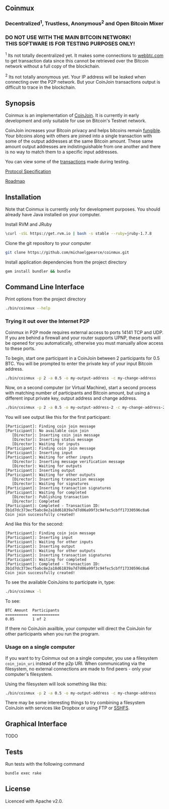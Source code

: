 ## Coinmux

### Decentralized<sup>1</sup>, Trustless, Anonymous<sup>2</sup> and Open Bitcoin Mixer

### DO NOT USE WITH THE MAIN BITCOIN NETWORK!<br>THIS SOFTWARE IS FOR TESTING PURPOSES ONLY!

<sup>1</sup> Its not totally decentralized yet. It makes some connections to [webbtc.com](http://webbtc.com) to get transaction data since this cannot be retrieved over the Bitcoin network without a full copy of the blockchain.

<sup>2</sup> Its not totally anonymous yet. Your IP address will be leaked when connecting over the P2P network. But your CoinJoin transactions output is difficult to trace in the blockchain.

## Synopsis

Coinmux is an implementation of [CoinJoin](https://bitcointalk.org/index.php?topic=279249).
It is currently in early development and only suitable for use on Bitcoin's Testnet network.

CoinJoin increases your Bitcoin privacy and helps bitcoins remain [fungible](http://en.wikipedia.org/wiki/Fungibility). Your bitcoins along with others are joined into a single transaction with some of the output addresses at the same Bitcoin amount. These same amount output addresses are indistinguishable from one another and there is no way to match them to a specific input addresses.

You can view some of the [transactions](http://test.webbtc.com/address/mjfCi3t1jBsizt9MKtNDxpn3qdd73CRyhQ) made during testing.

[Protocol Specification](docs/spec.md)

[Roadmap](docs/roadmap.md)


## Installation

Note that Coinmux is currently only for development purposes.  You should already have Java installed on your computer.

Install RVM and JRuby
```bash
\curl -sSL https://get.rvm.io | bash -s stable --ruby=jruby-1.7.8
```

Clone the git repository to your computer
```bash
git clone https://github.com/michaelgpearce/coinmux.git
```

Install application dependencies from the project directory
```bash
gem install bundler && bundle
```


## Command Line Interface

Print options from the project directory
```bash
./bin/coinmux --help
```

### Trying it out over the Internet P2P

Coinmux in P2P mode requires external access to ports 14141 TCP and UDP. If you are behind a firewall and your router supports UPNP, these ports will be opened for you automatically, otherwise you must manually allow access to these ports.

To begin, start one participant in a CoinJoin between 2 participants for 0.5 BTC. You will be prompted to enter the private key of your input Bitcoin address.
```bash
./bin/coinmux -p 2 -a 0.5 -o my-output-address -c my-change-address
```

Now, on a second computer (or Virtual Machine), start a second process with matching number of participants and Bitcoin amount, but using a different input private key, output address and change address.
```bash
./bin/coinmux -p 2 -a 0.5 -o my-output-address-2 -c my-change-address-2
```

You will see output like this for the first participant:
```
[Participant]: Finding coin join message
[Participant]: No available coin join
   [Director]: Inserting coin join message
   [Director]: Inserting status message
   [Director]: Waiting for inputs
[Participant]: Finding coin join message
[Participant]: Inserting input
[Participant]: Waiting for other inputs
   [Director]: Inserting message verification message
   [Director]: Waiting for outputs
[Participant]: Inserting output
[Participant]: Waiting for other outputs
   [Director]: Inserting transaction message
   [Director]: Waiting for signatures
[Participant]: Inserting transaction signatures
[Participant]: Waiting for completed
   [Director]: Publishing transaction
   [Director]: Completed
[Participant]: Completed - Transaction ID: 3b1d7dc373ecf5abc8e2a18d61839a7d7d06a99f3c94fec5cbff17330596c8a6
Coin join successfully created!
```

And like this for the second:
```
[Participant]: Finding coin join message
[Participant]: Inserting input
[Participant]: Waiting for other inputs
[Participant]: Inserting output
[Participant]: Waiting for other outputs
[Participant]: Inserting transaction signatures
[Participant]: Waiting for completed
[Participant]: Completed - Transaction ID: 3b1d7dc373ecf5abc8e2a18d61839a7d7d06a99f3c94fec5cbff17330596c8a6
Coin join successfully created!
```

To see the available CoinJoins to participate in, type:
```bash
./bin/coinmux -l
```

To see:
```
BTC Amount  Participants
==========  ============
0.05        1 of 2      
```

If there no CoinJoin availble, your computer will direct the CoinJoin for other participants when you run the program.


### Usage on a single computer

If you want to try Coinmux out on a single computer, you use a filesystem ```coin_join_uri``` instead of the p2p URI. When communicating via the filesystem, no external connections are made to find peers - only your computer's filesystem.

Using the filesystem will look something like this:
```bash
./bin/coinmux -p 2 -a 0.5 -o my-output-address -c my-change-address
```

There may be some interesting things to try combining a filesystem CoinJoin with services like Dropbox or using FTP or [SSHFS](http://fuse.sourceforge.net/sshfs.html).


## Graphical Interface

TODO


## Tests

Run tests with the following command

```bash
bundle exec rake
```


## License

Licenced with Apache v2.0.
